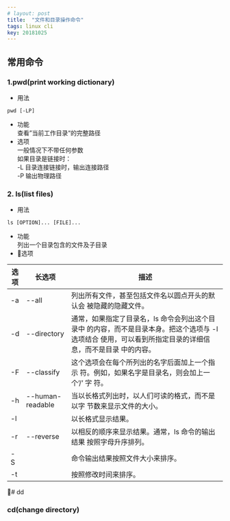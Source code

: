 ```yaml
---
# layout: post
title:  "文件和目录操作命令"
tags: linux cli
key: 20181025
---
```


## 常用命令

### 1.pwd(print working dictionary)
* 用法
```shell
pwd [-LP]
```
* 功能  
查看”当前工作目录“的完整路径
* 选项  
一般情况下不带任何参数  
如果目录是链接时：  
-L 目录连接链接时，输出连接路径  
-P 输出物理路径

### 2. ls(list files)
* 用法
```shell
ls [OPTION]... [FILE]...
```
* 功能  
列出一个目录包含的文件及子目录
* 选项  

|选项|长选项|描述|
|--|--|--|
|-a|--all|列出所有文件，甚至包括文件名以圆点开头的默认会 被隐藏的隐藏文件。|
|-d|--directory|通常，如果指定了目录名，ls 命令会列出这个目录中 的内容，而不是目录本身。把这个选项与 -l 选项结合 使用，可以看到所指定目录的详细信息，而不是目录 中的内容。|
|-F|--classify|这个选项会在每个所列出的名字后面加上一个指示 符。例如，如果名字是目录名，则会加上一个’/’ 字 符。|
|-h|--human-readable|当以长格式列出时，以人们可读的格式，而不是以字 节数来显示文件的大小。|
|-l||以长格式显示结果。|
|-r|--reverse|以相反的顺序来显示结果。通常，ls 命令的输出结果 按照字母升序排列。|
|-S||命令输出结果按照文件大小来排序。|
|-t||按照修改时间来排序。|

# dd



### cd(change directory)
